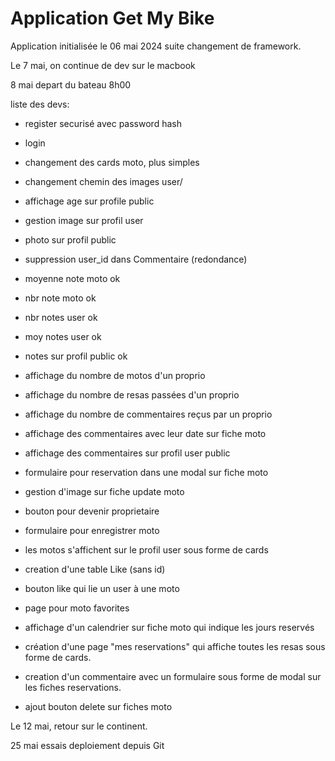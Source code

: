 # Application Get My Bike

Application initialisée le 06 mai 2024 suite changement de framework.

Le 7 mai, on continue de dev sur le macbook

8 mai depart du bateau 8h00

liste des devs:

- register securisé avec password hash
- login
- changement des cards moto, plus simples

- changement chemin des images user/
- affichage age sur profile public
- gestion image sur profil user
- photo sur profil public

- suppression user_id dans Commentaire (redondance)

- moyenne note moto ok 
- nbr note moto ok 
- nbr notes user ok
- moy notes user ok

- notes sur profil public ok
- affichage du nombre de motos d'un proprio
- affichage du nombre de resas passées d'un proprio
- affichage du nombre de commentaires reçus par un proprio
- affichage des commentaires avec leur date sur fiche moto
- affichage des commentaires sur profil user public
- formulaire pour reservation dans une modal sur fiche moto
- gestion d'image sur fiche update moto 

- bouton pour devenir proprietaire
- formulaire pour enregistrer moto
- les motos s'affichent sur le profil user sous forme de cards

- creation d'une table Like (sans id)
- bouton like qui lie un user à une moto 
- page pour moto favorites

- affichage d'un calendrier sur fiche moto qui indique les jours reservés
- création d'une page "mes reservations" qui affiche toutes les resas
    sous forme de cards. 
- creation d'un commentaire avec un formulaire sous forme de modal sur les fiches
    reservations.

- ajout bouton delete sur fiches moto


Le 12 mai, retour sur le continent.

25 mai essais deploiement depuis Git

